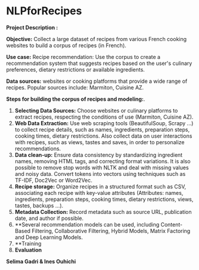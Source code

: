# NLPforRecipes


**Project Description :**

**Objective:** Collect a large dataset of recipes from various French cooking websites to build a corpus of recipes (in French).

**Use case:** Recipe recommendation: Use the corpus to create a recommendation system that suggests recipes based on the user's culinary preferences, dietary restrictions or available ingredients.

**Data sources:** websites or cooking platforms that provide a wide range of recipes. Popular sources include: Marmiton, Cuisine AZ.

**Steps for building the corpus of recipes and modeling:**.

1. **Selecting Data Sources:** Choose websites or culinary platforms to extract recipes, respecting the conditions of use (Marmiton, Cuisine AZ).
1. **Web Data Extraction:** Use web scraping tools (BeautifulSoup, Scrapy ...) to collect recipe details, such as names, ingredients, preparation steps, cooking times, dietary restrictions. Also collect data on user interactions with recipes, such as views, tastes and saves, in order to personalize recommendations.
1. **Data clean-up:** Ensure data consistency by standardizing ingredient names, removing HTML tags, and correcting format variations. It is also possible to remove stop words with NLTK and deal with missing values and noisy data. Convert tokens into vectors using techniques such as TF-IDF, Doc2Vec or Word2Vec.
1. **Recipe storage:** Organize recipes in a structured format such as CSV, associating each recipe with key-value attributes (Attributes: names, ingredients, preparation steps, cooking times, dietary restrictions, views, tastes, backups ...).
1. **Metadata Collection:** Record metadata such as source URL, publication date, and author if possible.
1. **Several recommendation models can be used, including Content-Based Filtering, Collaborative Filtering, Hybrid Models, Matrix Factoring and Deep Learning Models.
1. **Training
1. **Evaluation** 



**Selima Gadri & Ines Ouhichi**
